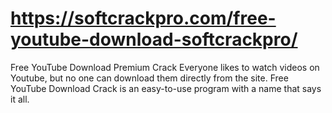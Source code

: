 # https://softcrackpro.com/free-youtube-download-softcrackpro/
Free YouTube Download Premium Crack  Everyone likes to watch videos on Youtube, but no one can download them directly from the site. Free YouTube Download Crack is an easy-to-use program with a name that says it all. 

